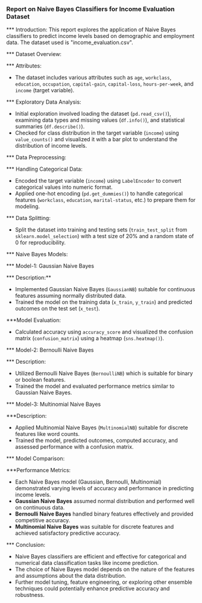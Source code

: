 ### Report on Naive Bayes Classifiers for Income Evaluation Dataset

*** Introduction:
This report explores the application of Naive Bayes classifiers to predict income levels based on demographic and employment data. The dataset used is 
"income_evaluation.csv".

*** Dataset Overview:

 *** Attributes:
  - The dataset includes various attributes such as `age`, `workclass`, `education`, `occupation`, `capital-gain`, `capital-loss`, `hours-per-week`, and
    `income` (target variable).

 *** Exploratory Data Analysis:
  - Initial exploration involved loading the dataset (`pd.read_csv()`), examining data types and missing values (`df.info()`), and statistical summaries (`df.describe()`).
  - Checked for class distribution in the target variable (`income`) using `value_counts()` and visualized it with a bar plot to understand the distribution of income levels.

*** Data Preprocessing:

 *** Handling Categorical Data:
  - Encoded the target variable (`income`) using `LabelEncoder` to convert categorical values into numeric format.
  - Applied one-hot encoding (`pd.get_dummies()`) to handle categorical features (`workclass`, `education`, `marital-status`, etc.) to prepare them for modeling.

 *** Data Splitting:
  - Split the dataset into training and testing sets (`train_test_split` from `sklearn.model_selection`) with a test size of 20% and a random state of 0 for
    reproducibility.

*** Naive Bayes Models:

*** Model-1: Gaussian Naive Bayes

  *** Description:**
   - Implemented Gaussian Naive Bayes (`GaussianNB`) suitable for continuous features assuming normally distributed data.
   - Trained the model on the training data (`x_train`, `y_train`) and predicted outcomes on the test set (`x_test`).

  ***Model Evaluation:
   - Calculated accuracy using `accuracy_score` and visualized the confusion matrix (`confusion_matrix`) using a heatmap (`sns.heatmap()`).

*** Model-2: Bernoulli Naive Bayes

  *** Description:
   - Utilized Bernoulli Naive Bayes (`BernoulliNB`) which is suitable for binary or boolean features.
   - Trained the model and evaluated performance metrics similar to Gaussian Naive Bayes.

*** Model-3: Multinomial Naive Bayes

  ***Description:
   - Applied Multinomial Naive Bayes (`MultinomialNB`) suitable for discrete features like word counts.
   - Trained the model, predicted outcomes, computed accuracy, and assessed performance with a confusion matrix.

*** Model Comparison:
  
  ***Performance Metrics:
   - Each Naive Bayes model (Gaussian, Bernoulli, Multinomial) demonstrated varying levels of accuracy and performance in predicting income levels.
   - **Gaussian Naive Bayes** assumed normal distribution and performed well on continuous data.
   - **Bernoulli Naive Bayes** handled binary features effectively and provided competitive accuracy.
   - **Multinomial Naive Bayes** was suitable for discrete features and achieved satisfactory predictive accuracy.

*** Conclusion:
- Naive Bayes classifiers are efficient and effective for categorical and numerical data classification tasks like income prediction.
- The choice of Naive Bayes model depends on the nature of the features and assumptions about the data distribution.
- Further model tuning, feature engineering, or exploring other ensemble techniques could potentially enhance predictive accuracy and robustness.

